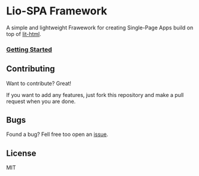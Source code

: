 # Lio-SPA Framework

A simple and lightweight Frawework for creating Single-Page Apps build on top of [lit-html](https://lit-html.polymer-project.org).

### [Getting Started](docs/main-file.md)

## Contributing
Want to contribute? Great!

If you want to add any features, just fork this repository and make a pull request when you are done.

## Bugs
Found a bug? Fell free too open an [issue](https://github.com/Liiioooo/lio-spa/issues).

## License
MIT
